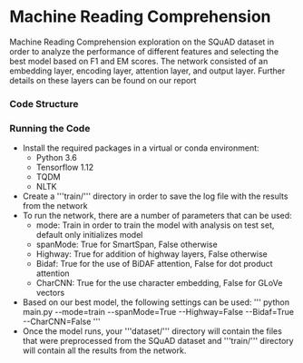 # Machine Reading Comprehension
Machine Reading Comprehension exploration on the SQuAD dataset in order to analyze the performance of different features and selecting the best model based on F1 and EM scores. The network consisted of an embedding layer, encoding layer, attention layer, and output layer. Further details on these layers can be found on our report

### Code Structure


### Running the Code
* Install the required packages in a virtual or conda environment:
	* Python 3.6
	* Tensorflow 1.12
	* TQDM
	* NLTK
* Create a '''train/''' directory in order to save the log file with the results from the network
* To run the network, there are a number of parameters that can be used:
	* mode: Train in order to train the model with analysis on test set, default only initializes model
	* spanMode: True for SmartSpan, False otherwise
	* Highway: True for addition of highway layers, False otherwise
	* Bidaf: True for the use of BiDAF attention, False for dot product attention
	* CharCNN: True for the use character embedding, False for GLoVe vectors
* Based on our best model, the following settings can be used:
'''
python main.py --mode=train --spanMode=True --Highway=False --Bidaf=True --CharCNN=False
'''
* Once the model runs, your '''dataset/''' directory will contain the files that were preprocessed from the SQuAD dataset and '''train/''' directory will contain all the results from the network.
